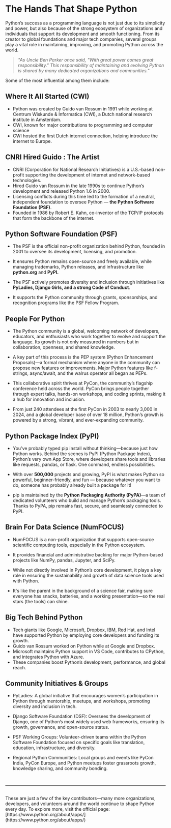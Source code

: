# The Hands That Shape Python
Python’s success as a programming language is not just due to its simplicity and power, but also because of the strong ecosystem of organizations and individuals that support its development and smooth functioning. From its creator to global foundations and major tech companies, several groups play a vital role in maintaining, improving, and promoting Python across the world.
>*"As Uncle Ben Parker once said, *"With great power comes great responsibility."*
This responsibility of maintaining and evolving Python is shared by many dedicated organizations and communities."*

Some of the most influential among them include:

## Where It All Started (CWI)

- Python was created by Guido van Rossum in 1991 while working at Centrum Wiskunde & Informatica (CWI), a Dutch national research institute in Amsterdam.
- CWI, known for major contributions to programming and computer science
- CWI hosted the first Dutch internet connection, helping introduce the internet to Europe.

## CNRI Hired Guido : The Artist
- CNRI (Corporation for National Research Initiatives) is a U.S.-based non-profit supporting the development of internet and network-based technologies.
- Hired Guido van Rossum in the late 1990s to continue Python’s development and released Python 1.6 in 2000.
- Licensing conflicts during this time led to the formation of a neutral, independent foundation to oversee Python — **the Python Software Foundation (PSF)**.
- Founded in 1986 by Robert E. Kahn, co-inventor of the TCP/IP protocols that form the backbone of the internet.

## Python Software Foundation (PSF)
- The PSF is the official non-profit organization behind Python, founded in 2001 to oversee its development, licensing, and promotion.

- It ensures Python remains open-source and freely available, while managing trademarks, Python releases, and infrastructure like **python.org** and **PyPI.**

- The PSF actively promotes diversity and inclusion through initiatives like **PyLadies, Django Girls, and a strong Code of Conduct**.

- It supports the Python community through grants, sponsorships, and recognition programs like the PSF Fellow Program.
## People For Python
- The Python community is a global, welcoming network of developers, educators, and enthusiasts who work together to evolve and support the language. Its growth is not only measured in numbers but in collaboration, openness, and shared knowledge.

- A key part of this process is the PEP system (Python Enhancement Proposals)—a formal mechanism where anyone in the community can propose new features or improvements. Major Python features like f-strings, async/await, and the walrus operator all began as PEPs.

- This collaborative spirit thrives at PyCon, the community’s flagship conference held across the world. PyCon brings people together through expert talks, hands-on workshops, and coding sprints, making it a hub for innovation and inclusion.

- From just 240 attendees at the first PyCon in 2003 to nearly 3,000 in 2024, and a global developer base of over 18 million, Python’s growth is powered by a strong, vibrant, and ever-expanding community.
## Python Package Index (PyPI)
- You’ve probably typed pip install without thinking—because  just how Python works. Behind the scenes is PyPI (Python Package Index), Python’s very own App Store, where developers share tools and libraries like requests, pandas, or flask. One command, endless possibilities.

- With over **500,000** projects and growing, PyPI is what makes Python so powerful, beginner-friendly, and fun — because whatever you want to do, someone has probably already built a package for it!

- pip is maintained by the **Python Packaging Authority (PyPA)**—a team of dedicated volunteers who build and manage Python’s packaging tools. Thanks to PyPA, pip remains fast, secure, and seamlessly connected to PyPI.
## Brain For Data Science (NumFOCUS)
- NumFOCUS is a non-profit organization that supports open-source scientific computing tools, especially in the Python ecosystem.

- It provides financial and administrative backing for major Python-based projects like NumPy, pandas, Jupyter, and SciPy.

- While not directly involved in Python’s core development, it plays a key role in ensuring the sustainability and growth of data science tools used with Python.

- It's like the parent in the background of a science fair, making sure everyone has snacks, batteries, and a working presentation—so the real stars (the tools) can shine.

## Big Tech Behind Python

- Tech giants like Google, Microsoft, Dropbox, IBM, Red Hat, and Intel have supported Python by employing core developers and funding its growth.
- Guido van Rossum worked on Python while at Google and Dropbox.
- Microsoft maintains Python support in VS Code, contributes to CPython, and integrates Python with Azure.
- These companies boost Python’s development, performance, and global reach.

## Community Initiatives & Groups
- PyLadies: A global initiative that encourages women’s participation in Python through mentorship, meetups, and workshops, promoting diversity and inclusion in tech.

- Django Software Foundation (DSF): Oversees the development of Django, one of Python’s most widely used web frameworks, ensuring its growth, governance, and open-source status.

- PSF Working Groups: Volunteer-driven teams within the Python Software Foundation focused on specific goals like translation, education, infrastructure, and diversity.

- Regional Python Communities: Local groups and events like PyCon India, PyCon Europe, and Python meetups foster grassroots growth, knowledge sharing, and community bonding.
<br>

---

<br>
These are just a few of the key contributors—many more organizations, developers, and volunteers around the world continue to shape Python every day.
To explore more, visit the official page: [https://www.python.org/about/apps/](https://www.python.org/about/apps/)




